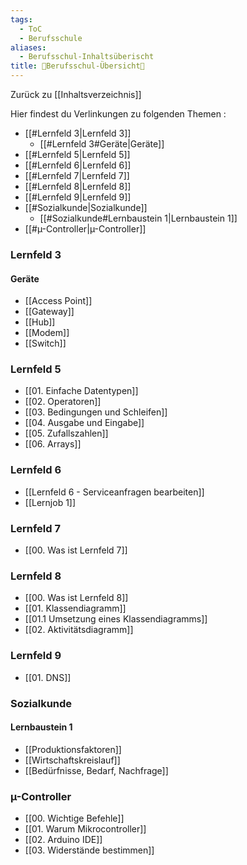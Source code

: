 ```yaml
---
tags:
  - ToC
  - Berufsschule
aliases:
  - Berufsschul-Inhaltsüberischt
title: 📖Berufsschul-Übersicht📖
---
```

Zurück zu [[Inhaltsverzeichnis]]

Hier findest du Verlinkungen zu folgenden Themen :

- [[#Lernfeld 3|Lernfeld 3]]
	- [[#Lernfeld 3#Geräte|Geräte]]
- [[#Lernfeld 5|Lernfeld 5]]
- [[#Lernfeld 6|Lernfeld 6]]
- [[#Lernfeld 7|Lernfeld 7]]
- [[#Lernfeld 8|Lernfeld 8]]
- [[#Lernfeld 9|Lernfeld 9]]
- [[#Sozialkunde|Sozialkunde]]
	- [[#Sozialkunde#Lernbaustein 1|Lernbaustein 1]]
- [[#µ-Controller|µ-Controller]]

### Lernfeld 3

#### Geräte

- [[Access Point]]
- [[Gateway]]
- [[Hub]]
- [[Modem]]
- [[Switch]]


### Lernfeld 5

- [[01. Einfache Datentypen]]
- [[02. Operatoren]]
- [[03. Bedingungen und Schleifen]]
- [[04. Ausgabe und Eingabe]]
- [[05. Zufallszahlen]]
- [[06. Arrays]]
### Lernfeld 6

- [[Lernfeld 6 - Serviceanfragen bearbeiten]]
- [[Lernjob 1]]
### Lernfeld 7

-  [[00. Was ist Lernfeld 7]]

### Lernfeld 8

- [[00. Was ist Lernfeld 8]]
- [[01. Klassendiagramm]]
- [[01.1 Umsetzung eines Klassendiagramms]]
- [[02. Aktivitätsdiagramm]]

### Lernfeld 9

- [[01. DNS]]
### Sozialkunde

#### Lernbaustein 1

- [[Produktionsfaktoren]]
- [[Wirtschaftskreislauf]]
- [[Bedürfnisse, Bedarf, Nachfrage]]
### µ-Controller

- [[00. Wichtige Befehle]]
- [[01. Warum Mikrocontroller]]
- [[02. Arduino IDE]]
- [[03. Widerstände bestimmen]]
